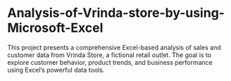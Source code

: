 # Analysis-of-Vrinda-store-by-using-Microsoft-Excel
This project presents a comprehensive Excel-based analysis of sales and customer data from Vrinda Store, a fictional retail outlet. The goal is to explore customer behavior, product trends, and business performance using Excel’s powerful data tools.
